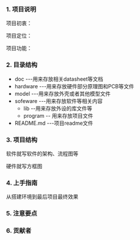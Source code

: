 ### 1. 项目说明

项目初衷：

项目定位：

项目功能：

### 2. 目录结构  

* doc      ---用来存放相关datasheet等文档
* hardware  ---用来存放硬件部分原理图和PCB等文件
* model      ---用来存放外壳或者其他模型文件
* sofeware   ---用来存放软件等相关内容
  * lib     --用来存放外设的库文件等
  * program   -- 用来存放项目文件
* README.md    ---项目readme文件

### 3. 项目结构

软件就写软件的架构、流程图等

硬件就写方框图

### 4. 上手指南

从搭建环境到最后项目最终效果

### 5. 注意要点



### 6. 贡献者



